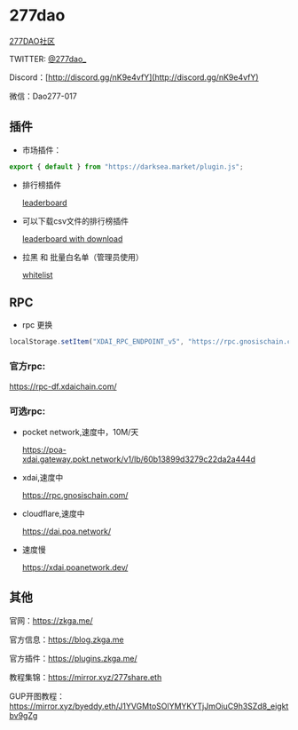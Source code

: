 # 277dao

[277DAO社区](http://www.277dao.com/)

TWITTER: [@277dao_](https://twitter.com/277dao_)

Discord：[http://discord.gg/nK9e4vfY](http://discord.gg/nK9e4vfY)

微信：Dao277-017


## 插件


* 市场插件：

```js
export { default } from "https://darksea.market/plugin.js";
```


* 排行榜插件
  
  [leaderboard](./plugins/leaderboard.js)

* 可以下载csv文件的排行榜插件

  [leaderboard with download](./plugins/leaderboard_with_download.js)

* 拉黑 和 批量白名单（管理员使用）

  [whitelist](./plugins/whitelist.js)

## RPC

* rpc 更换

```js
localStorage.setItem("XDAI_RPC_ENDPOINT_v5", "https://rpc.gnosischain.com/");
```

### 官方rpc:

https://rpc-df.xdaichain.com/

### 可选rpc:

* pocket network,速度中，10M/天

  https://poa-xdai.gateway.pokt.network/v1/lb/60b13899d3279c22da2a444d 

* xdai,速度中

  https://rpc.gnosischain.com/ 

* cloudflare,速度中

  https://dai.poa.network/ 

* 速度慢

  https://xdai.poanetwork.dev/


## 其他


官网：https://zkga.me/

官方信息：https://blog.zkga.me

官方插件：https://plugins.zkga.me/

教程集锦：https://mirror.xyz/277share.eth

GUP开图教程：https://mirror.xyz/byeddy.eth/J1YVGMtoSOlYMYKYTjJmOiuC9h3SZd8_eigktbv9gZg




